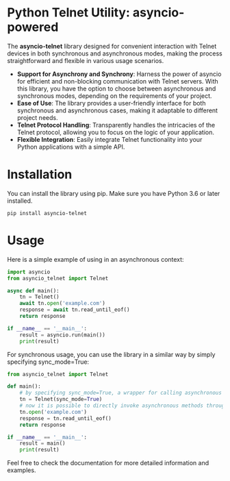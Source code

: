 # **Python Telnet Utility: asyncio-powered**

The **asyncio-telnet** library designed for convenient interaction with Telnet devices in both synchronous and asynchronous modes, making the process straightforward and flexible in various usage scenarios.

- **Support for Asynchrony and Synchrony**: Harness the power of asyncio for efficient and non-blocking communication with Telnet servers. With this library, you have the option to choose between asynchronous and synchronous modes, depending on the requirements of your project.
- **Ease of Use**: The library provides a user-friendly interface for both synchronous and asynchronous cases, making it adaptable to different project needs.
- **Telnet Protocol Handling**: Transparently handles the intricacies of the Telnet protocol, allowing you to focus on the logic of your application.
- **Flexible Integration**: Easily integrate Telnet functionality into your Python applications with a simple API.

# Installation

You can install the library using pip. Make sure you have Python 3.6 or later installed.

`pip install asyncio-telnet`

# Usage

Here is a simple example of using in an asynchronous context:

```python
import asyncio
from asyncio_telnet import Telnet

async def main():
    tn = Telnet()
    await tn.open('example.com')
    response = await tn.read_until_eof()
    return response

if __name__ == '__main__':
    result = asyncio.run(main())
    print(result)
```

For synchronous usage, you can use the library in a similar way by simply specifying sync_mode=True:

```python
from asyncio_telnet import Telnet

def main():
    # by specifying sync_mode=True, a wrapper for calling asynchronous methods synchronously is activated internally.
    tn = Telnet(sync_mode=True)
    # now it is possible to directly invoke asynchronous methods through the wrapper
    tn.open('example.com')
    response = tn.read_until_eof()
    return response

if __name__ == '__main__':
    result = main()
    print(result)
```

Feel free to check the documentation for more detailed information and examples.
